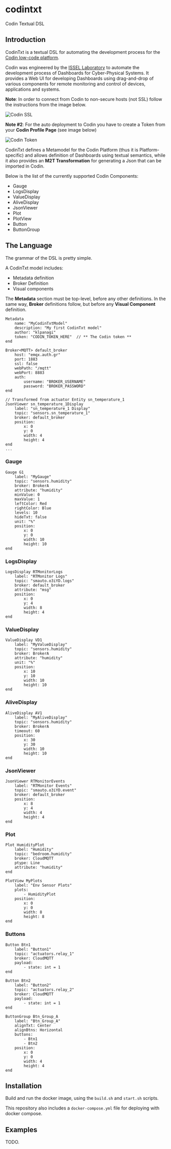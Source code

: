 # codintxt
Codin Textual DSL

## Introduction

CodinTxt is a textual DSL for automating the development process for the
[Codin low-code platform](https://codin.issel.ee.auth.gr/).

Codin was engineered by the [ISSEL Laboratory](https://lab.issel.ee.auth.gr/)
to automate the development process of Dashboards for Cyber-Physical Systems.
It provides a Web UI for developing Dashboards using drag-and-drop of various
components for remote monitoring and control of devices, applications and
systems.

**Note**:
In order to connect from Codin to non-secure hosts (not SSL) follow the instructions from the image below.

![Codin SSL](https://cdn.discordapp.com/attachments/1174290357333266482/1179008567475458108/image.png?ex=6578384b&is=6565c34b&hm=be39efda5e048dc7a699188026549b8bce306a2a77f807616b37f9f48f85464b&)

**Note #2**: For the auto deployment to Codin you have to create a Token from your **Codin Profile Page** (see image below)

![Codin Token](https://media.discordapp.net/attachments/779427740826730516/1179011338480123975/image.png)

CodinTxt defines a Metamodel for the Codin Platform (thus it is
Platform-specific) and allows definition of Dashboards using textual semantics,
while it also provides an **M2T Transformation** for generating a Json that can
be imported in Codin.

Below is the list of the currently supported Codin Components:

- Gauge
- LogsDisplay
- ValueDisplay
- AliveDisplay
- JsonViewer
- Plot
- PlotView
- Button
- ButtonGroup


## The Language

The grammar of the DSL is pretty simple.

A CodinTxt model includes:
- Metadata definition
- Broker Definition
- Visual components

The **Metadata** section must be top-level, before any other definitions. In the same way, **Broker** definitions follow, but before any **Visual Component** definition.

```
Metadata
    name: "MyCodinTxtModel"
    description: "My first CodinTxt model"
    author: "klpanagi"
    token: "CODIN_TOKEN_HERE"  // ** The Codin token **
end

Broker<MQTT> default_broker
    host: "emqx.auth.gr"
    port: 1883
    ssl: false
    webPath: "/mqtt"
    webPort: 8883
    auth:
        username: "BROKER_USERNAME"
        password: "BROKER_PASSWORD"
end

// Transformed from actuator Entity sn_temperature_1
JsonViewer sn_temperature_1Display
    label: "sn_temperature_1 Display"
    topic: "sensors.sn_temperature_1"
    broker: default_broker
    position:
        x: 0
        y: 0
        width: 4
        height: 4
end
...
```

### Gauge

```
Gauge G1
    label: "MyGauge"
    topic: "sensors.humidity"
    broker: BrokerA
    attribute: "humidity"
    minValue: 0
    maxValue: 1
    leftColor: Red
    rightColor: Blue
    levels: 10
    hideTxt: false
    unit: "%"
    position:
        x: 0
        y: 0
        width: 10
        height: 10
end
```

### LogsDisplay

```
LogsDisplay RTMonitorLogs
    label: "RTMonitor Logs"
    topic: "smauto.o3iYD.logs"
    broker: default_broker
    attribute: "msg"
    position:
        x: 0
        y: 4
        width: 8
        height: 4
end
```

### ValueDisplay

```
ValueDisplay VD1
    label: "MyValueDisplay"
    topic: "sensors.humidity"
    broker: BrokerA
    attribute: "humidity"
    unit: "%"
    position:
        x: 10
        y: 10
        width: 10
        height: 10
end
```

### AliveDisplay

```
AliveDisplay AV1
    label: "MyAliveDisplay"
    topic: "sensors.humidity"
    broker: BrokerA
    timeout: 60
    position:
        x: 30
        y: 30
        width: 10
        height: 10
end
```

### JsonViewer

```
JsonViewer RTMonitorEvents
    label: "RTMonitor Events"
    topic: "smauto.o3iYD.event"
    broker: default_broker
    position:
        x: 8
        y: 4
        width: 4
        height: 4
end
```

### Plot

```
Plot HumidityPlot
    label: "Humidity"
    topic: "bedroom.humidity"
    broker: CloudMQTT
    ptype: Line
    attribute: "humidity"
end

PlotView MyPlots
    label: "Env Sensor Plots"
    plots:
        - HumidityPlot
    position:
        x: 0
        y: 0
        width: 8
        height: 8
end
```

### Buttons

```
Button Btn1
    label: "Button1"
    topic: "actuators.relay_1"
    broker: CloudMQTT
    payload:
        - state: int = 1
end

Button Btn2
    label: "Button2"
    topic: "actuators.relay_2"
    broker: CloudMQTT
    payload:
        - state: int = 1
end

ButtonGroup Btn_Group_A
    label: "Btn_Group_A"
    alignTxt: Center
    alignBtns: Horizontal
    buttons:
        - Btn1
        - Btn2
    position:
        x: 0
        y: 0
        width: 4
        height: 4
end
```


## Installation

Build and run the docker image, using the `build.sh` and `start.sh` scripts.

This repository also includes a `docker-compose.yml` file for deploying with docker compose.

## Examples

TODO.